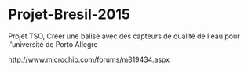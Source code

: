Projet-Bresil-2015
==================

Projet TSO, Créer une balise avec des capteurs de qualité de l'eau pour l'université de Porto Allegre


http://www.microchip.com/forums/m819434.aspx
